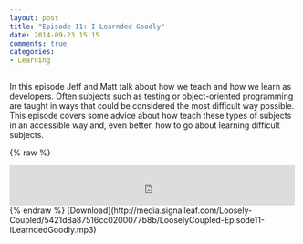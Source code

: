 ```yaml
---
layout: post
title: "Episode 11: I Learnded Goodly"
date: 2014-09-23 15:15
comments: true
categories: 
- Learning
---
```

In this episode Jeff and Matt talk about how we teach and how we learn as developers. Often subjects such as testing or object-oriented programming are taught in ways that could be considered the most difficult way possible. This episode covers some advice about how teach these types of subjects in an accessible way and, even better, how to go about learning difficult subjects.

{% raw %}
<iframe src="https://media.signalleaf.com/player/Loosely-Coupled/5421d8a87516cc0200077b8b/" width="500" height="70" frameborder="0"></iframe>
{% endraw %}
[Download](http://media.signalleaf.com/Loosely-Coupled/5421d8a87516cc0200077b8b/LooselyCoupled-Episode11-ILearndedGoodly.mp3)
